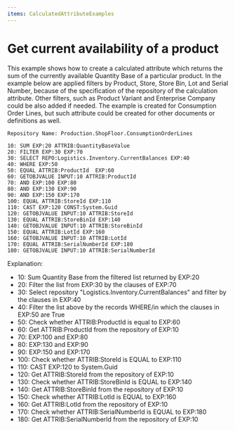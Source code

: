 ```yaml
---
items: CalculatedAttributeExamples
---
```


# Get current availability of a product

This example shows how to create a calculated attribute which returns the sum of the currently available Quantity Base of a particular product. In the example below are applied filters by Product, Store, Store Bin, Lot and Serial Number, because of the specification of the repository of the calculation  attribute. Other filters, such as Product Variant and Enterprise Company could be also added if needed. The example is created for Consumption Order Lines, but such attribute could be created for other documents or definitions as well. 



```
Repository Name: Production.ShopFloor.ConsumptionOrderLines
```


```
10: SUM EXP:20 ATTRIB:QuantityBaseValue 
20: FILTER EXP:30 EXP:70 
30: SELECT REPO:Logistics.Inventory.CurrentBalances EXP:40 
40: WHERE EXP:50 
50: EQUAL ATTRIB:ProductId  EXP:60 
60: GETOBJVALUE INPUT:10 ATTRIB:ProductId 
70: AND EXP:100 EXP:80 
80: AND EXP:130 EXP:90 
90: AND EXP:150 EXP:170 
100: EQUAL ATTRIB:StoreId EXP:110 
110: CAST EXP:120 CONST:System.Guid 
120: GETOBJVALUE INPUT:10 ATTRIB:StoreId 
130: EQUAL ATTRIB:StoreBinId EXP:140 
140: GETOBJVALUE INPUT:10 ATTRIB:StoreBinId 
150: EQUAL ATTRIB:LotId EXP:160 
160: GETOBJVALUE INPUT:10 ATTRIB:LotId 
170: EQUAL ATTRIB:SerialNumberId EXP:180 
180: GETOBJVALUE INPUT:10 ATTRIB:SerialNumberId 
```


Explanation:

- 10: Sum Quantity Base from the filtered list returned by EXP:20
- 20: Filter the list from EXP:30 by the clauses of EXP:70 
- 30: Select repository "Logistics.Inventory.CurrentBalances" and filter by the clauses in EXP:40 
- 40: Filter the list above by the records WHERE/in which the clauses in EXP:50 are True
- 50: Check whether ATTRIB:ProductId is equal to EXP:60 
- 60: Get ATTRIB:ProductId from the repository of EXP:10
- 70: EXP:100 and EXP:80 
- 80: EXP:130 and EXP:90 
- 90: EXP:150 and EXP:170 
- 100: Check whether ATTRIB:StoreId is EQUAL to EXP:110 
- 110: CAST EXP:120  to System.Guid 
- 120: Get ATTRIB:StoreId from the repository of EXP:10
- 130: Check whether ATTRIB:StoreBinId is EQUAL to EXP:140
- 140: Get ATTRIB:StoreBinId from the repository of EXP:10
- 150: Check whether ATTRIB:LotId is EQUAL to EXP:160 
- 160: Get ATTRIB:LotId from the repository of EXP:10
- 170: Check whether ATTRIB:SerialNumberId is EQUAL to EXP:180 
- 180: Get ATTRIB:SerialNumberId from the repository of EXP:10

